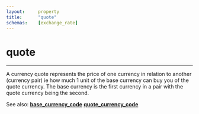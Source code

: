 ```yaml
---
layout:		property
title:		"quote"
schemas:	[exchange_rate]
---
```


# quote

---

A currency quote represents the price of one currency in relation to another (currency pair) ie how much 1 unit of the base currency can buy you of the quote currency. The base currency is the first currency in a pair with the quote currency being the second.

See also:
[**base_currency_code**](https://github.com/suadelabs/fire/blob/master/documentation/properties/base_currency_code.md)
[**quote_currency_code**](https://github.com/suadelabs/fire/blob/master/documentation/properties/quote_currency_code.md)
